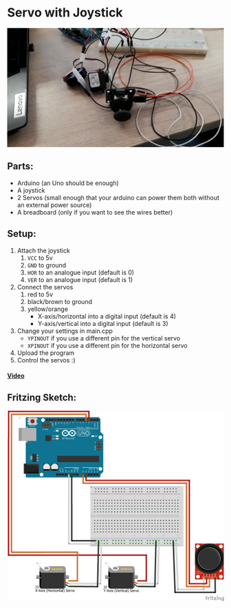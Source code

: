 # Servo with Joystick
![Image of 2 servos attached with long wires to an Arduino out of frame. And a joystick attached with even longer wires to the same Arduino.](./memorabilia/thumbnail_trimmed.jpg)
<br/>

## Parts:
* Arduino (an Uno should be enough)
* A joystick
* 2 Servos (small enough that your arduino can power them both without an external power source)
* A breadboard (only if you want to see the wires better)

## Setup:
1. Attach the joystick
    1. `VCC` to 5v
    1. `GND` to ground
    1. `HOR` to an analogue input (default is 0)
    1. `VER` to an analogue input (default is 1)
1. Connect the servos
    1. red to 5v
    1. black/brown to ground
    1. yellow/orange
        * X-axis/horizontal into a digital input (default is 4)
        * Y-axis/vertical into a digital input (default is 3)
1. Change your settings in main.cpp
    * `YPINOUT` if you use a different pin for the vertical servo
    * `XPINOUT` if you use a different pin for the horizontal servo
1. Upload the program
1. Control the servos :)

#### [Video](https://youtu.be/YO_YPF3o6Eg)

## Fritzing Sketch:
![A Fritzing sketch exported to a png. Showing orange wires for the horizontal servo and red for the vertical servo.](./memorabilia/Sketch.png)
